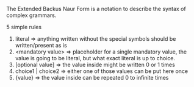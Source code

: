 The Extended Backus Naur Form is a notation to describe the syntax of complex grammars.

5 simple rules

1. literal     => anything written without the special symbols should be written/present as is <br>
2. \<mandatory value>  => placeholder for a single mandatory value, the value is going to be literal, but what exact literal is up to choice.<br>
3. \[optional value]   => the value inside might be written 0 or 1 times<br>
4. choice1 | choice2 => either one of those values can be put here once<br>
5. {value}           => the value inside can be repeated 0 to infinite times<br>